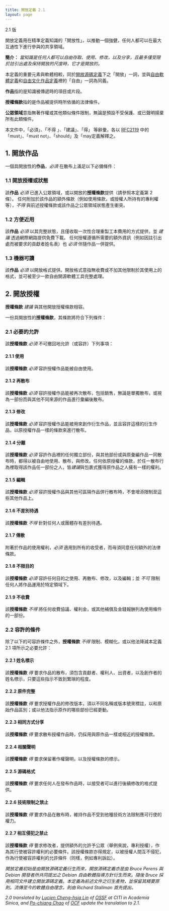 ```yaml
---
title: 開放定義 2.1
layout: page
---
```


2.1 版

開放定義用在精準定義知識的「開放性」，以推動一個強健，任何人都可以在最大互通性下進行參與的共享領域。

**簡介：** *當知識是任何人都可以自由存取、使用、修改，以及分享，且最多僅受限於註引出處及保持開放的尺度時，它才是開放的。*

本定義的重要元素與軟體相較，同於[開放源碼定義](https://zh.wikipedia.org/wiki/%E5%BC%80%E6%BA%90%E5%AE%9A%E4%B9%89)下之「開放」一詞，並與[自由軟體定義](https://zh.wikipedia.org/wiki/%E8%87%AA%E7%94%B1%E8%BB%9F%E9%AB%94%E5%AE%9A%E7%BE%A9)和[自由文化作品定義](https://zh.wikipedia.org/wiki/%E8%87%AA%E7%94%B1%E6%96%87%E5%8C%96%E4%BD%9C%E5%93%81%E5%AE%9A%E7%BE%A9)裡的「自由」一詞為同義。

**作品**指的是知識被傳遞時的項目或片段。

**授權條款**指的是作品被提供時所依循的法律條件。

**公眾領域**意指無著作權或其他類似條件限制，無論是預設不受保護、或已聲明揚棄所有此類條件。

本文件中，「必須」、「不得 」、「建議」、「得」 等辭彙，各以 [RFC2119](https://tools.ietf.org/html/rfc2119) 中的「must」、「must not」、「should」及「may定義解釋之。

## 1. 開放作品

一個具開放性的**作品**，*必須* 在散布上滿足以下必備條件：

### 1.1 開放授權或狀態

該**作品** *必須* 已進入公眾領域，或以開放的**授權條款**提供（請參照本定義第 2 條）。
任何附加於該作品的額外條款（例如使用條款，或授權人所持有的專利權等），*不得* 與前述授權條款或該作品之公眾領域狀態產生衝突。

### 1.2 方便近用

該**作品** *必須* 以其完整狀態，且僅收取一次性合理重製工本費用的方式提供，並 *建議* 透過網際網路提供免費下載。
任何授權遵循所需要的額外資訊（例如因註引出處而被要求的貢獻者姓名表）也 *必須* 伴隨作品一併提供。

### 1.3 機器可讀

該**作品** *必須* 以開放格式提供。開放格式意指無收費或不加其他限制於其使用上的格式，並可被至少一款自由開源軟體工具完整處理。

## 2. 開放授權

**授權條款** *建議* 與其他開放授權條款相容。

一份具開放性的**授權條款**，其條款將符合下列條件：

### 2.1 必要的允許

該**授權條款** *必須* 不可撤回地允許（或容許）下列事項：

#### 2.1.1 使用

該**授權條款** *必須* 容許授權作品能被自由使用。

#### 2.1.2 再散布

該**授權條款** *必須* 容許授權作品能被再次散布，包括銷售，無論是單獨散布，或視為一部份而與其他不同來源的作品進行彙編後散布。

#### 2.1.3 修改

該**授權條款** *必須* 容許授權作品能被用來創作衍生作品，並且容許這樣的衍生作品，以原授權作品一樣的條款來進行散布。

#### 2.1.4 分離

該**授權條款** *必須* 容許作品裡的任何獨立部份，與其他部份或與原彙編作品一同散布時，都得以被自由地使用、散布，與修改。任何依原授權的條款，於任一散布行為裡取得該作品任一部份之人，皆*建議*與包裹式獲得原作品之人擁有一樣的權利。

#### 2.1.5 編輯

該**授權條款** *必須* 容許授權作品與其他可區隔作品併行散布時，不會增添限制至這些其他作品上。

#### 2.1.6 不差別待遇

該**授權條款** *不得* 針對任何人或團體存有差別待遇。

#### 2.1.7 傳散

附著於作品的使用權利，*必須* 適用到所有的收受者，而毋須同意任何額外的法律條款。

#### 2.1.8 不限目的

該**授權條款** *必須* 容許任何目的之使用、再散布、修改，以及編輯；並 *不可* 限制任何人將作品運用於特定領域下。

#### 2.1.9 不收費

該**授權條款** *不得* 將任何收費協議、權利金，或其他補償及金錢報酬列為使用條件的一部份。

### 2.2 容許的條件

除了以下的可容許條件之外，**授權條款** *不得* 限制、模糊化，或以他法降減本定義 2.1 項所示之必要允許：

#### 2.2.1 姓名標示

該**授權條款** *得* 要求作品的散布，須包含貢獻者、權利人、出資者，以及創作者的姓名標示，只要這些指示不致到繁瑣的程度。

#### 2.2.2 原件完整

該**授權條款** *得* 要求授權作品的修改版本，須以不同名稱或版本號來標註，以和原始作品區別；或以他法指示原作的哪些部份已經更動。

#### 2.2.3 相同方式分享

該**授權條款** *得* 要求散布授權作品時，仍採用與原作品一樣或相近的授權條款。

#### 2.2.4 相關聲明

該**授權條款** *得* 要求保留著作權聲明，以及授權條款的標示。

#### 2.2.5 源碼格式

該**授權條款** *得* 要求任何人在發布作品時，以接受者可以進行後續修改的格式提供。

#### 2.2.6 技術限制之禁止

該**授權條款** *得* 要求作品在散布時，維持作品不受到他種技術方法限制應可行使的權力。

#### 2.2.7 相互侵犯之禁止

該**授權條款** *得* 要求修改者，提供額外的允許予公眾（舉例來說，專利授權），作為其行使被容許權利的必要條件。該授權條款亦得規定，以被授權人間互不侵犯，作為行使被容許權利的允許條件（同樣，例如專利訴訟）。

*開放定義初始是由開放源碼定義衍生而來，開放源碼定義亦是由 Bruce Perens 與 Debian 開發者所共同提出之 Debian 自由軟體指導方針衍生而來。隨後 Bruce 採用相同文件建立開放源碼定義。本定義為前述文件之衍生產物，並保留其精要原則。流傳至今的軟體自由理念，則由 Richard Stallman 首先提出。*

*2.0 translated by [Lucien Cheng-hsia Lin](https://www.linkedin.com/in/lucienchlin) of [OSSF](http://www.openfoundry.org/en/about) at CITI in Academia Sinica, and [Po-chiang Chao](https://reps.mozilla.org/u/bobchao/) of [OCF](https://ocf.tw) update the translation to 2.1.*

